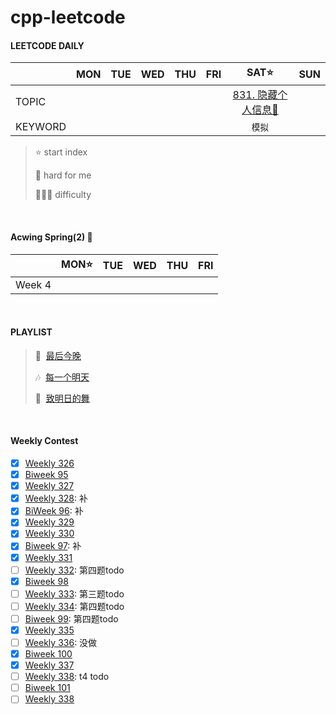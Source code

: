 # cpp-leetcode

#### LEETCODE DAILY 
|       |MON|TUE|WED|THU|FRI|SAT⭐|SUN|
|  ---  |:-:|:-:|:-:|:-:|:-:|:-:|:-:|
|TOPIC  |   |   |   |   |   |[831. 隐藏个人信息🧡](/workspace/831.%E9%9A%90%E8%97%8F%E4%B8%AA%E4%BA%BA%E4%BF%A1%E6%81%AF.cpp)|  |
|KEYWORD|   |   |   |   |   |`模拟`|
> ⭐ start index
> 
> 📌 hard for me
> 
> 💚🧡💔 difficulty

<br/>

#### Acwing Spring(2) 📅
|       |MON⭐|TUE|WED|THU|FRI|
|  ---  |:-:|:-:|:-:|:-:|:-:|
|Week 4|


<br/>

#### PLAYLIST
> 🎵&nbsp; [最后今晚](https://c6.y.qq.com/base/fcgi-bin/u?__=2KqhcQ)
>
> 🎶&nbsp; [每一个明天](https://c6.y.qq.com/base/fcgi-bin/u?__=2meCbH)
>
> 🎵&nbsp; [致明日的舞](https://c6.y.qq.com/base/fcgi-bin/u?__=bs403yc)

<br/>

#### Weekly Contest
- [x] [Weekly 326](/record/2023/Weekly%20326.md)
- [x] [Biweek 95](/record/2023/Biweekly%2095.md)
- [x] [Weekly 327](/record/2023/Weekly%20327.md)
- [x] [Weekly 328](/record/2023/Weekly%20328.md): 补
- [x] [BiWeek 96](/record/2023/Biweekly%2096.md): 补
- [x] [Weekly 329](/record/2023/Weekly%20329.md)
- [x] [Weekly 330](/record/2023/Weekly%20330.md)
- [x] [Biweek 97](/record/2023/Biweekly%2097.md): 补
- [x] [Weekly 331](/record/2023/Weekly%20331.md)
- [ ] [Weekly 332](/record/2023/Weekly%20332.md): 第四题todo
- [x] [Biweek 98](/record/2023/Biweekly%2098.md)
- [ ] [Weekly 333](/record/2023/Weekly%20333.md): 第三题todo
- [ ] [Weekly 334](/record/2023/Weekly%20334.md): 第四题todo
- [ ] [Biweek 99](/record/2023/Biweekly%2099.md): 第四题todo
- [x] [Weekly 335](/record/2023/Weekly%20335.md)
- [ ] [Weekly 336](https://leetcode.cn/contest/weekly-contest-336/): 没做
- [x] [Biweek 100](/record/2023/Biweekly%20100.md)
- [x] [Weekly 337](/record/2023/Weekly%20337.md)
- [ ] [Weekly 338](https://leetcode.cn/contest/weekly-contest-338/): t4 todo
- [ ] [Biweek 101]()
- [ ] [Weekly 338]()